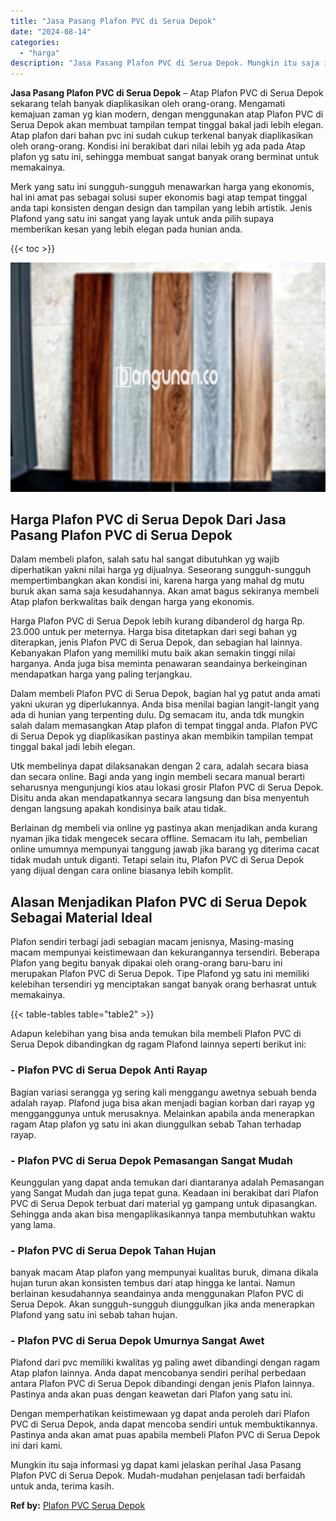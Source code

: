 ```yaml
---
title: "Jasa Pasang Plafon PVC di Serua Depok"
date: "2024-08-14"
categories: 
  - "harga"
description: "Jasa Pasang Plafon PVC di Serua Depok. Mungkin itu saja informasi yg dapat kami jelaskan perihal Jasa Pasang Plafon PVC di Serua Depok. Mudah-mudahan penjela..."
---
```


**Jasa Pasang Plafon PVC di Serua Depok** – Atap Plafon PVC di Serua Depok sekarang telah banyak diaplikasikan oleh orang-orang. Mengamati kemajuan zaman yg kian modern, dengan menggunakan atap Plafon PVC di Serua Depok akan membuat tampilan tempat tinggal bakal jadi lebih elegan. Atap plafon dari bahan pvc ini sudah cukup terkenal banyak diaplikasikan oleh orang-orang. Kondisi ini berakibat dari nilai lebih yg ada pada Atap plafon yg satu ini, sehingga membuat sangat banyak orang berminat untuk memakainya.

Merk yang satu ini sungguh-sungguh menawarkan harga yang ekonomis, hal ini amat pas sebagai solusi super ekonomis bagi atap tempat tinggal anda tapi konsisten dengan design dan tampilan yang lebih artistik. Jenis Plafond yang satu ini sangat yang layak untuk anda pilih supaya memberikan kesan yang lebih elegan pada hunian anda.

{{< toc >}}

![Jasa Pasang Plafon PVC di Serua Depok](/images/flafond-pvc-murah02.png)

## Harga Plafon PVC di Serua Depok Dari Jasa Pasang Plafon PVC di Serua Depok

Dalam membeli plafon, salah satu hal sangat dibutuhkan yg wajib diperhatikan yakni nilai harga yg dijualnya. Seseorang sungguh-sungguh mempertimbangkan akan kondisi ini, karena harga yang mahal dg mutu buruk akan sama saja kesudahannya. Akan amat bagus sekiranya membeli Atap plafon berkwalitas baik dengan harga yang ekonomis.

Harga Plafon PVC di Serua Depok lebih kurang dibanderol dg harga Rp. 23.000 untuk per meternya. Harga bisa ditetapkan dari segi bahan yg diterapkan, jenis Plafon PVC di Serua Depok, dan sebagian hal lainnya. Kebanyakan Plafon yang memiliki mutu baik akan semakin tinggi nilai harganya. Anda juga bisa meminta penawaran seandainya berkeinginan mendapatkan harga yang paling terjangkau.

Dalam membeli Plafon PVC di Serua Depok, bagian hal yg patut anda amati yakni ukuran yg diperlukannya. Anda bisa menilai bagian langit-langit yang ada di hunian yang terpenting dulu. Dg semacam itu, anda tdk mungkin salah dalam memasangkan Atap plafon di tempat tinggal anda. Plafon PVC di Serua Depok yg diaplikasikan pastinya akan membikin tampilan tempat tinggal bakal jadi lebih elegan.

Utk membelinya dapat dilaksanakan dengan 2 cara, adalah secara biasa dan secara online. Bagi anda yang ingin membeli secara manual berarti seharusnya mengunjungi kios atau lokasi grosir Plafon PVC di Serua Depok. Disitu anda akan mendapatkannya secara langsung dan bisa menyentuh dengan langsung apakah kondisinya baik atau tidak.

Berlainan dg membeli via online yg pastinya akan menjadikan anda kurang nyaman jika tidak mengecek secara offline. Semacam itu lah, pembelian online umumnya mempunyai tanggung jawab jika barang yg diterima cacat tidak mudah untuk diganti. Tetapi selain itu, Plafon PVC di Serua Depok yang dijual dengan cara online biasanya lebih komplit.

## Alasan Menjadikan Plafon PVC di Serua Depok Sebagai Material Ideal

Plafon sendiri terbagi jadi sebagian macam jenisnya, Masing-masing macam mempunyai keistimewaan dan kekurangannya tersendiri. Beberapa Plafon yang begitu banyak dipakai oleh orang-orang baru-baru ini merupakan Plafon PVC di Serua Depok. Tipe Plafond yg satu ini memiliki kelebihan tersendiri yg menciptakan sangat banyak orang berhasrat untuk memakainya.

{{< table-tables table="table2" >}}

Adapun kelebihan yang bisa anda temukan bila membeli Plafon PVC di Serua Depok dibandingkan dg ragam Plafond lainnya seperti berikut ini:

### \- Plafon PVC di Serua Depok Anti Rayap

Bagian variasi serangga yg sering kali menggangu awetnya sebuah benda adalah rayap. Plafond juga bisa akan menjadi bagian korban dari rayap yg mengganggunya untuk merusaknya. Melainkan apabila anda menerapkan ragam Atap plafon yg satu ini akan diunggulkan sebab Tahan terhadap rayap.

### \- Plafon PVC di Serua Depok Pemasangan Sangat Mudah

Keunggulan yang dapat anda temukan dari diantaranya adalah Pemasangan yang Sangat Mudah dan juga tepat guna. Keadaan ini berakibat dari Plafon PVC di Serua Depok terbuat dari material yg gampang untuk dipasangkan. Sehingga anda akan bisa mengaplikasikannya tanpa membutuhkan waktu yang lama.

### \- Plafon PVC di Serua Depok Tahan Hujan

banyak macam Atap plafon yang mempunyai kualitas buruk, dimana dikala hujan turun akan konsisten tembus dari atap hingga ke lantai. Namun berlainan kesudahannya seandainya anda menggunakan Plafon PVC di Serua Depok. Akan sungguh-sungguh diunggulkan jika anda menerapkan Plafond yang satu ini sebab tahan hujan.

### \- Plafon PVC di Serua Depok Umurnya Sangat Awet

Plafond dari pvc memiliki kwalitas yg paling awet dibandingi dengan ragam Atap plafon lainnya. Anda dapat mencobanya sendiri perihal perbedaan antara Plafon PVC di Serua Depok dibandingi dengan jenis Plafon lainnya. Pastinya anda akan puas dengan keawetan dari Plafon yang satu ini.

Dengan memperhatikan keistimewaan yg dapat anda peroleh dari Plafon PVC di Serua Depok, anda dapat mencoba sendiri untuk membuktikannya. Pastinya anda akan amat puas apabila membeli Plafon PVC di Serua Depok ini dari kami.

Mungkin itu saja informasi yg dapat kami jelaskan perihal Jasa Pasang Plafon PVC di Serua Depok. Mudah-mudahan penjelasan tadi berfaidah untuk anda, terima kasih.

**Ref by:** [Plafon PVC Serua Depok](https://id.wikipedia.org/wiki/Plafon)

